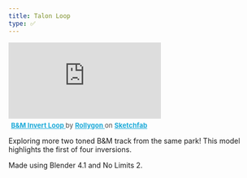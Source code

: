 ```yaml
---
title: Talon Loop
type: ✅
---
```


<div class="sketchfab-embed-wrapper"> <iframe title="B&M Invert Loop" frameborder="0" allowfullscreen mozallowfullscreen="true" webkitallowfullscreen="true" allow="autoplay; fullscreen; xr-spatial-tracking" xr-spatial-tracking execution-while-out-of-viewport execution-while-not-rendered web-share src="https://sketchfab.com/models/5fe6db4c42114bc296920eb07b3b453d/embed"> </iframe> <p style="font-size: 13px; font-weight: normal; margin: 5px; color: #4A4A4A;"> <a href="https://sketchfab.com/3d-models/bm-invert-loop-5fe6db4c42114bc296920eb07b3b453d?utm_medium=embed&utm_campaign=share-popup&utm_content=5fe6db4c42114bc296920eb07b3b453d" target="_blank" rel="nofollow" style="font-weight: bold; color: #1CAAD9;"> B&M Invert Loop </a> by <a href="https://sketchfab.com/Rollygon?utm_medium=embed&utm_campaign=share-popup&utm_content=5fe6db4c42114bc296920eb07b3b453d" target="_blank" rel="nofollow" style="font-weight: bold; color: #1CAAD9;"> Rollygon </a> on <a href="https://sketchfab.com?utm_medium=embed&utm_campaign=share-popup&utm_content=5fe6db4c42114bc296920eb07b3b453d" target="_blank" rel="nofollow" style="font-weight: bold; color: #1CAAD9;">Sketchfab</a></p></div>

Exploring more two toned B&M track from the same park! This model highlights the first of four inversions.

Made using Blender 4.1 and No Limits 2.